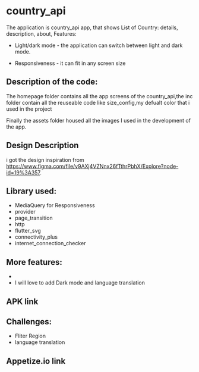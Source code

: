 # country_api

The application is country_api app, that shows List of Country: details, description, about,
Features:

- Light/dark mode - the application can switch between light and dark mode.

- Responsiveness - it can fit in any screen size

## Description of the code:

The homepage folder contains all the app screens of the country_api,the inc folder contain all the reuseable code like size_config,my defualt color that i used in the project

Finally the assets folder housed all the images I used in the development of the app.

## Design Description

i got the design inspiration from https://www.figma.com/file/v9AXj4VZNnx26fTthrPbhX/Explore?node-id=19%3A357.

## Library used:

- MediaQuery for Responsiveness
- provider
- page_transition
- http
- flutter_svg
- connectivity_plus
- internet_connection_checker

## More features:

-
- I will love to add Dark mode and language translation

## APK link

<!-- https://drive.google.com/file/d/1GtZSKPUH7nnEB0fCWADUjB5XUYhELcka/view?usp=share_link -->

## Challenges:

- Fliter Region
- language translation

## Appetize.io link

<!-- https://appetize.io/embed/lsdby5qmkg2rnfdzbdc4ou3vh4?device=pixel4&osVersion=11.0&scale=75&deviceColor=black -->
